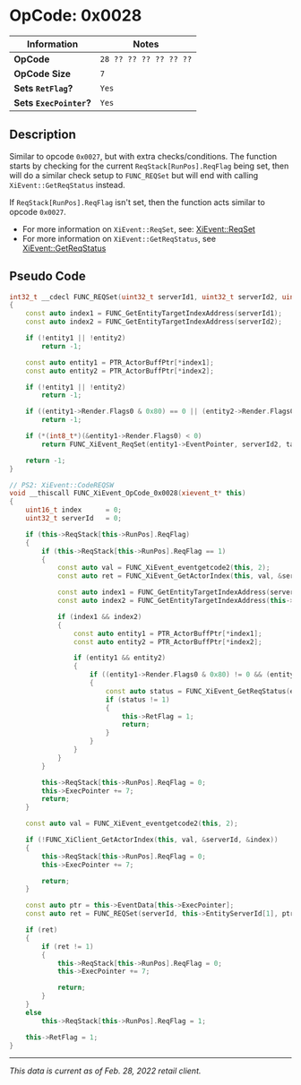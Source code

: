 # OpCode: 0x0028

| Information               | Notes |
|---                        |---    |
| **OpCode**                | `28 ?? ?? ?? ?? ?? ??` |
| **OpCode Size**           | `7`   |
| **Sets `RetFlag`?**       | `Yes` |
| **Sets `ExecPointer`?**   | `Yes` |

## Description

Similar to opcode `0x0027`, but with extra checks/conditions. The function starts by checking for the current `ReqStack[RunPos].ReqFlag` being set, then will do a similar check setup to `FUNC_REQSet` but will end with calling `XiEvent::GetReqStatus` instead.

If `ReqStack[RunPos].ReqFlag` isn't set, then the function acts similar to opcode `0x0027`.

  * For more information on `XiEvent::ReqSet`, see: [XiEvent::ReqSet](../Event%20VM%20Functions.md#xieventreqset)
  * For more information on `XiEvent::GetReqStatus`, see [XiEvent::GetReqStatus](../Event%20VM%20Functions.md#xieventgetreqstatus)

## Pseudo Code

```cpp
int32_t __cdecl FUNC_REQSet(uint32_t serverId1, uint32_t serverId2, uint32_t tagNum, uint16_t priority)
{
    const auto index1 = FUNC_GetEntityTargetIndexAddress(serverId1);
    const auto index2 = FUNC_GetEntityTargetIndexAddress(serverId2);

    if (!entity1 || !entity2)
        return -1;

    const auto entity1 = PTR_ActorBuffPtr[*index1];
    const auto entity2 = PTR_ActorBuffPtr[*index2];

    if (!entity1 || !entity2)
        return -1;

    if ((entity1->Render.Flags0 & 0x80) == 0 || (entity2->Render.Flags0 & 0x80) == 0)
        return -1;

    if (*(int8_t*)(&entity1->Render.Flags0) < 0)
        return FUNC_XiEvent_ReqSet(entity1->EventPointer, serverId2, tagNum, priority);

    return -1;
}

// PS2: XiEvent::CodeREQSW
void __thiscall FUNC_XiEvent_OpCode_0x0028(xievent_t* this)
{
    uint16_t index      = 0;
    uint32_t serverId   = 0;

    if (this->ReqStack[this->RunPos].ReqFlag)
    {
        if (this->ReqStack[this->RunPos].ReqFlag == 1)
        {
            const auto val = FUNC_XiEvent_eventgetcode2(this, 2);
            const auto ret = FUNC_XiEvent_GetActorIndex(this, val, &serverId, &index);

            const auto index1 = FUNC_GetEntityTargetIndexAddress(serverId);
            const auto index2 = FUNC_GetEntityTargetIndexAddress(this->EntityServerId[1]);

            if (index1 && index2)
            {
                const auto entity1 = PTR_ActorBuffPtr[*index1];
                const auto entity2 = PTR_ActorBuffPtr[*index2];

                if (entity1 && entity2)
                {
                    if ((entity1->Render.Flags0 & 0x80) != 0 && (entity2->Render.Flags0 & 0x80) != 0 && *(int8_t*)(&entity1->Render.Flags0) < 0)
                    {
                        const auto status = FUNC_XiEvent_GetReqStatus(entity1->EventPointer, this->EventData[this->ExecPointer + 6]);
                        if (status != 1)
                        {
                            this->RetFlag = 1;
                            return;
                        }
                    }
                }
            }
        }

        this->ReqStack[this->RunPos].ReqFlag = 0;
        this->ExecPointer += 7;
        return;
    }

    const auto val = FUNC_XiEvent_eventgetcode2(this, 2);

    if (!FUNC_XiClient_GetActorIndex(this, val, &serverId, &index))
    {
        this->ReqStack[this->RunPos].ReqFlag = 0;
        this->ExecPointer += 7;

        return;
    }

    const auto ptr = this->EventData[this->ExecPointer];
    const auto ret = FUNC_REQSet(serverId, this->EntityServerId[1], ptr[6], ptr[1])) - 1;

    if (ret)
    {
        if (ret != 1)
        {
            this->ReqStack[this->RunPos].ReqFlag = 0;
            this->ExecPointer += 7;

            return;
        }
    }
    else
        this->ReqStack[this->RunPos].ReqFlag = 1;

    this->RetFlag = 1;
}
```

---

_This data is current as of Feb. 28, 2022 retail client._